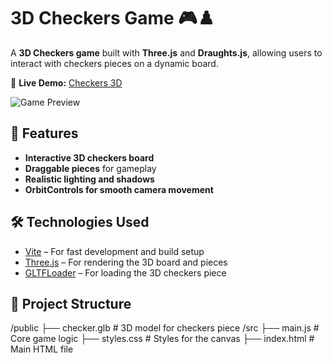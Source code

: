 # 3D Checkers Game 🎮♟️  

A **3D Checkers game** built with **Three.js** and **Draughts.js**, allowing users to interact with checkers pieces on a dynamic board.  

🔗 **Live Demo:** [Checkers 3D](https://checkers3js.netlify.app/)  

![Game Preview](https://github.com/user-attachments/assets/dfa30ea8-9b40-4eda-aae0-c0441df8bac9)
 

## 🚀 Features  
- **Interactive 3D checkers board**  
- **Draggable pieces** for gameplay  
- **Realistic lighting and shadows**  
- **OrbitControls for smooth camera movement**  

## 🛠️ Technologies Used  
- [Vite](https://vitejs.dev/) – For fast development and build setup  
- [Three.js](https://threejs.org/) – For rendering the 3D board and pieces  
- [GLTFLoader](https://threejs.org/docs/#examples/en/loaders/GLTFLoader) – For loading the 3D checkers piece


## 📂 Project Structure  
/public
├── checker.glb # 3D model for checkers piece
/src
├── main.js # Core game logic
├── styles.css # Styles for the canvas
├── index.html # Main HTML file






